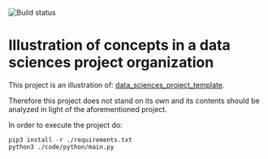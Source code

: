 ![Build status](https://travis-ci.org/fmv1992/data_sciences_project_example.svg?branch=dev)

# Illustration of concepts in a data sciences project organization

This project is an illustration of: [data_sciences_project_template](https://github.com/fmv1992/data_sciences_project_template).

Therefore this project does not stand on its own and its contents should be analyzed in light of the aforementioned project.

In order to execute the project do:

```
pip3 install -r ./requirements.txt
python3 ./code/python/main.py
```

<!--
## TODO: ???
-->
